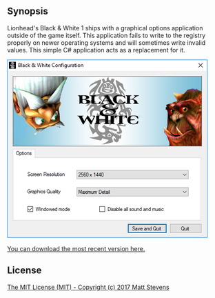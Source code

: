 ## Synopsis

Lionhead's Black & White 1 ships with a graphical options application outside of the game itself.
This application fails to write to the registry properly on newer operating systems and will sometimes
write invalid values. This simple C# application acts as a replacement for it.

![screenshot of the application](screenshot.png)

[You can download the most recent version here.](https://github.com/HandsomeMatt/bw1-setup/releases)

## License

[The MIT License (MIT) - Copyright (c) 2017 Matt Stevens](LICENSE)
